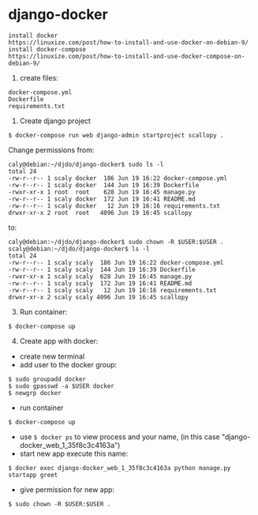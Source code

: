 # django-docker

```
install docker
https://linuxize.com/post/how-to-install-and-use-docker-on-debian-9/
install docker-compose
https://linuxize.com/post/how-to-install-and-use-docker-compose-on-debian-9/
```

1. create files:
```
docker-compose.yml
Dockerfile
requirements.txt
```

1. Create django project

```
$ docker-compose run web django-admin startproject scallopy .
```

Change permissions from:

```
caly@debian:~/djdo/django-docker$ sudo ls -l
total 24
-rw-r--r-- 1 scaly docker  186 Jun 19 16:22 docker-compose.yml
-rw-r--r-- 1 scaly docker  144 Jun 19 16:39 Dockerfile
-rwxr-xr-x 1 root  root    628 Jun 19 16:45 manage.py
-rw-r--r-- 1 scaly docker  172 Jun 19 16:41 README.md
-rw-r--r-- 1 scaly docker   12 Jun 19 16:16 requirements.txt
drwxr-xr-x 2 root  root   4096 Jun 19 16:45 scallopy

```
to:

```
caly@debian:~/djdo/django-docker$ sudo chown -R $USER:$USER .
scaly@debian:~/djdo/django-docker$ ls -l
total 24
-rw-r--r-- 1 scaly scaly  186 Jun 19 16:22 docker-compose.yml
-rw-r--r-- 1 scaly scaly  144 Jun 19 16:39 Dockerfile
-rwxr-xr-x 1 scaly scaly  628 Jun 19 16:45 manage.py
-rw-r--r-- 1 scaly scaly  172 Jun 19 16:41 README.md
-rw-r--r-- 1 scaly scaly   12 Jun 19 16:16 requirements.txt
drwxr-xr-x 2 scaly scaly 4096 Jun 19 16:45 scallopy
```
3. Run container:
```
$ docker-compose up
```
4. Create app with docker:
- create new terminal
- add user to the docker group:
```
$ sudo groupadd docker
$ sudo gpasswd -a $USER docker
$ newgrp docker
```
- run container
```
$ docker-compose up
```

- use `$ docker ps` to view process and your name, (in this case "django-docker_web_1_35f8c3c4163a")
- start new app execute this name:
```
$ docker exec django-docker_web_1_35f8c3c4163a python manage.py startapp greet
```
- give permission for new app:
```
$ sudo chown -R $USER:$USER .
```
